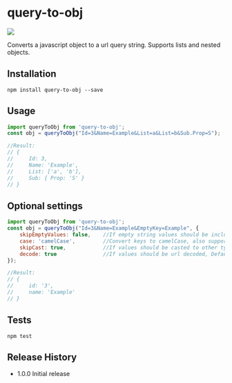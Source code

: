 
# query-to-obj

![](https://api.travis-ci.org/kristoferk/query-to-obj.svg?branch=master)

Converts a javascript object to a url query string. Supports lists and nested objects.


## Installation
```shell
npm install query-to-obj --save
```

## Usage
```js
import queryToObj from 'query-to-obj';
const obj = queryToObj("Id=3&Name=Example&List=a&List=b&Sub.Prop=S"); 

//Result: 
// { 
//     Id: 3, 
//     Name: 'Example', 
//     List: ['a', 'b'], 
//     Sub: { Prop: 'S' } 
// }

```



## Optional settings
```js
import queryToObj from 'query-to-obj';
const obj = queryToObj("Id=3&Name=Example&EmptyKey=Example", {
    skipEmptyValues: false,    //If empty string values should be included in object, Default: false 
    case: 'camelCase',         //Convert keys to camelCase, also support for 'PascalCase' and 'snake_case'. Default: 'None'
    skipCast: true,            //If values should be casted to other types then strings, Default: false
    decode: true               //If values should be url decoded, Default: false   
}); 

//Result: 
// { 
//     id: '3', 
//     name: 'Example'
// }

```



## Tests
```shell
npm test
```


## Release History

* 1.0.0 Initial release
